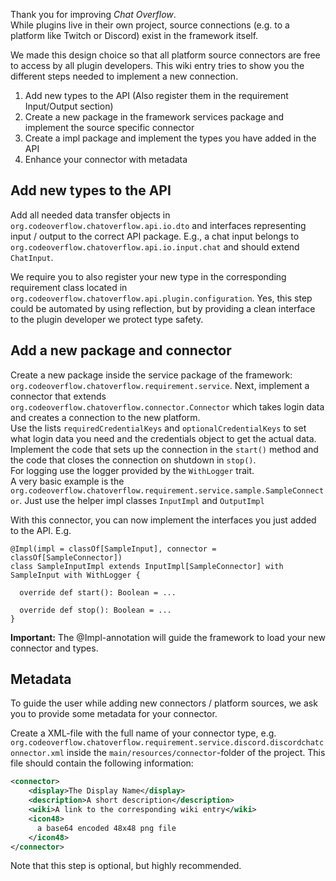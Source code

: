 Thank you for improving *Chat Overflow*.  
While plugins live in their own project, source connections (e.g. to a platform like Twitch or Discord) exist in the framework itself.  
<!-- By this measure, we can make sure that everyone profits from the same features.   -->
We made this design choice so that all platform source connectors are free to access by all plugin developers.
This wiki entry tries to show you the different steps needed to implement a new connection.

1. Add new types to the API (Also register them in the requirement Input/Output section)
2. Create a new package in the framework services package and implement the source specific connector
3. Create a impl package and implement the types you have added in the API
4. Enhance your connector with metadata

## Add new types to the API

Add all needed data transfer objects in `org.codeoverflow.chatoverflow.api.io.dto` and interfaces representing input / output to the correct API package. E.g., a chat input belongs to `org.codeoverflow.chatoverflow.api.io.input.chat` and should extend `ChatInput`.

We require you to also register your new type in the corresponding requirement class located in `org.codeoverflow.chatoverflow.api.plugin.configuration`. Yes, this step could be automated by using reflection, but by providing a clean interface to the plugin developer we protect type safety.

## Add a new package and connector

Create a new package inside the service package of the framework: `org.codeoverflow.chatoverflow.requirement.service`. Next, implement a connector that extends `org.codeoverflow.chatoverflow.connector.Connector` which takes login data and creates a connection to the new platform.  
Use the lists `requiredCredentialKeys` and `optionalCredentialKeys` to set what login data you need and the credentials object to get the actual data.  
Implement the code that sets up the connection in the `start()` method and the code that closes the connection on shutdown in `stop()`.  
For logging use the logger provided by the `WithLogger` trait.  
A very basic example is the `org.codeoverflow.chatoverflow.requirement.service.sample.SampleConnector`.
Just use the helper impl classes `InputImpl` and `OutputImpl`

With this connector, you can now implement the interfaces you just added to the API. E.g.

```
@Impl(impl = classOf[SampleInput], connector = classOf[SampleConnector])
class SampleInputImpl extends InputImpl[SampleConnector] with SampleInput with WithLogger {

  override def start(): Boolean = ...

  override def stop(): Boolean = ...
}
```

**Important:** The @Impl-annotation will guide the framework to load your new connector and types.

## Metadata

To guide the user while adding new connectors / platform sources, we ask you to provide some metadata for your connector.

Create a XML-file with the full name of your connector type, e.g. `org.codeoverflow.chatoverflow.requirement.service.discord.discordchatconnector.xml` inside the `main/resources/connector`-folder of the project. This file should contain the following information:

```xml
<connector>
    <display>The Display Name</display>
    <description>A short description</description>
    <wiki>A link to the corresponding wiki entry</wiki>
    <icon48>
      a base64 encoded 48x48 png file
    </icon48>
</connector>
```

Note that this step is optional, but highly recommended.

